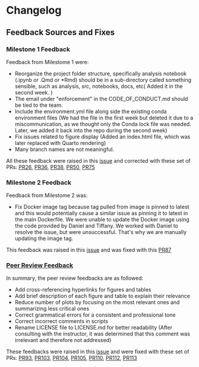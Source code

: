 # Changelog

## Feedback Sources and Fixes

### Milestone 1 Feedback

Feedback from Milestome 1 were:
- Reorganize the project folder structure, specifically analysis notebook (.ipynb or .Qmd or *Rmd) should be in a sub-directory called something sensible, such as analysis, src, notebooks, docs, etc(
    Added it in the second week.
)
- The email under "enforcement" in the CODE_OF_CONDUCT.md should be tied to the team.
- Include the environment.yml file along side the existing conda environment files (We had the file in the first week but deleted it due to a miscommunication, as we thought only the Conda lock file was needed. Later, we added it back into the repo during the second week)
- Fix issues related to figure display (Added an index.html file, which was later replaced with Quarto rendering)
- Many branch names are not meaningful.

All these feedback were raised in this [issue](https://github.com/UBC-MDS/DSCI522-2425-28-rental-bike-prediction/issues/47) and corrected with these set of PRs: 
[PR26](https://github.com/UBC-MDS/DSCI522-2425-28-rental-bike-prediction/pull/26),
[PR36](https://github.com/UBC-MDS/DSCI522-2425-28-rental-bike-prediction/pull/36),
[PR38](https://github.com/UBC-MDS/DSCI522-2425-28-rental-bike-prediction/pull/38), 
[PR50](https://github.com/UBC-MDS/DSCI522-2425-28-rental-bike-prediction/pull/50), 
[PR75](https://github.com/UBC-MDS/DSCI522-2425-28-rental-bike-prediction/pull/75)


### Milestone 2 Feedback

Feedback from Milestome 2 was:
- Fix Docker image tag because tag pulled from image is pinned to latest and this would potentially cause a similar issue as pinning it to latest in the main Dockerfile. We were unable to update the Docker image using the code provided by Daniel and Tiffany. We worked with Daniel to resolve the issue, but were unsuccessful. That's why we are manually updating the image tag.

This feedback was raised in this [issue](https://github.com/UBC-MDS/DSCI522-2425-28-rental-bike-prediction/issues/86) and was fixed with this [PR87](https://github.com/UBC-MDS/DSCI522-2425-28-rental-bike-prediction/pull/87)


### [Peer Review Feedback](https://github.com/UBC-MDS/data-analysis-review-2024/issues/7)

In summary, the peer review feedbacks are as followed:
- Add cross-referencing hyperlinks for figures and tables 
- Add brief description of each figure and table to explain their relevance
- Reduce number of plots by focusing on the most relevant ones and summarizing less critical ones
- Correct grammatical errors for a consistent and professional tone
- Correct incorrect comments in scripts
- Rename LICENSE file to LICENSE.md for better readability (After consulting with the instructor, it was determined that this comment was irrelevant and therefore not addressed)

These feedbacks were raised in this [issue](https://github.com/UBC-MDS/DSCI522-2425-28-rental-bike-prediction/issues/92) and were fixed with these set of PRs: [PR93](https://github.com/UBC-MDS/DSCI522-2425-28-rental-bike-prediction/pull/93), [PR103](https://github.com/UBC-MDS/DSCI522-2425-28-rental-bike-prediction/pull/103), [PR104](https://github.com/UBC-MDS/DSCI522-2425-28-rental-bike-prediction/pull/104), [PR105](https://github.com/UBC-MDS/DSCI522-2425-28-rental-bike-prediction/pull/105), [PR110](https://github.com/UBC-MDS/DSCI522-2425-28-rental-bike-prediction/pull/110), [PR112](https://github.com/UBC-MDS/DSCI522-2425-28-rental-bike-prediction/pull/112), [PR113](https://github.com/UBC-MDS/DSCI522-2425-28-rental-bike-prediction/pull/113)